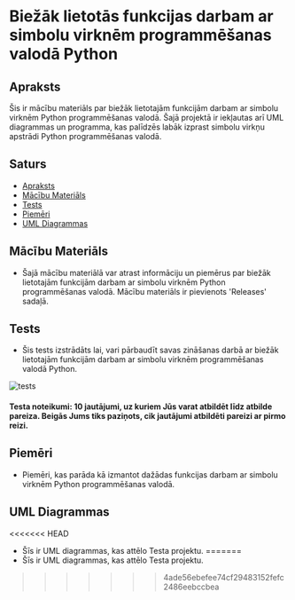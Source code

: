 # Biežāk lietotās funkcijas darbam ar simbolu virknēm programmēšanas valodā Python

## Apraksts
Šis ir mācību materiāls par biežāk lietotajām funkcijām darbam ar simbolu virknēm Python programmēšanas valodā. Šajā projektā ir iekļautas arī UML diagrammas un programma, kas palīdzēs labāk izprast simbolu virkņu apstrādi Python programmēšanas valodā.

## Saturs
- [Apraksts](#apraksts)
- [Mācību Materiāls](#macibu-materials)
- [Tests](#tests)
- [Piemēri](#piemēri)
- [UML Diagrammas](#uml-diagrammas)

## Mācību Materiāls
 - Šajā mācību materiālā var atrast informāciju un piemērus par biežāk lietotajām funkcijām darbam ar simbolu virknēm Python programmēšanas valodā. Mācību materiāls ir pievienots 'Releases' sadaļā.

## Tests
 - Šis tests izstrādāts lai, vari pārbaudīt savas zināšanas darbā ar biežāk lietotajām funkcijām darbam ar simbolu virknēm programmēšanas valodā Python.

![tests](https://github.com/EdmundsZaneribs/Funkcijas_darbam_ar_simbolu_virknem_Python/assets/165994174/f9d39716-c52a-4789-918e-ebe4bac0bedf)
#### Testa noteikumi: 10 jautājumi, uz kuriem Jūs varat atbildēt līdz atbilde pareiza. Beigās Jums tiks paziņots, cik jautājumi atbildēti pareizi ar pirmo reizi. 

## Piemēri
 - Piemēri, kas parāda kā izmantot dažādas funkcijas darbam ar simbolu virknēm Python programmēšanas valodā.

## UML Diagrammas
<<<<<<< HEAD
 - Šīs ir UML diagrammas, kas attēlo Testa projektu.
=======
 - Šīs ir UML diagrammas, kas attēlo Testa projektu.
>>>>>>> 4ade56ebefee74cf29483152fefc2486eebccbea
